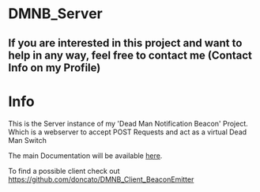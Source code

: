 # DMNB_Server
## If you are interested in this project and want to help in any way, feel free to contact me (Contact Info on my Profile)
# Info
This is the Server instance of my 'Dead Man Notification Beacon' Project. Which is a webserver to accept POST Requests and act as a virtual Dead Man Switch

The main Documentation will be available [here](https://github.com/doncato/DMNB_ServerRelais/wiki).

To find a possible client check out https://github.com/doncato/DMNB_Client_BeaconEmitter


